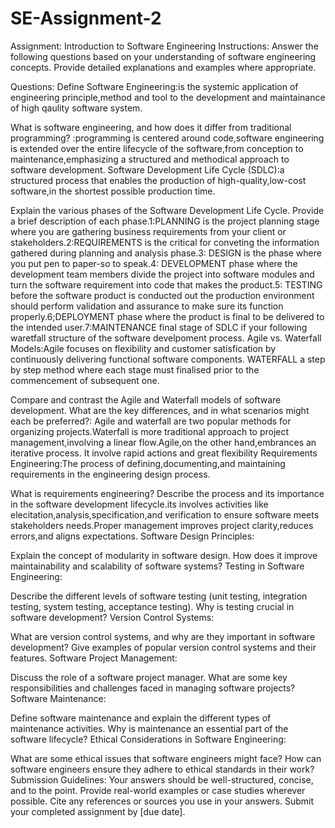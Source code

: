 # SE-Assignment-2
Assignment: Introduction to Software Engineering
Instructions:
Answer the following questions based on your understanding of software engineering concepts. Provide detailed explanations and examples where appropriate.

Questions:
Define Software Engineering:is the systemic application of engineering principle,method and tool to the development and maintainance of high qaulity software system.

What is software engineering, and how does it differ from traditional programming? :programming is centered around code,software engineering is extended over the entire lifecycle of the software,from conception to maintenance,emphasizing a structured and methodical approach to software development.
Software Development Life Cycle (SDLC):a structured process that enables the production of high-quality,low-cost software,in the shortest possible production time.

Explain the various phases of the Software Development Life Cycle. Provide a brief description of each phase.1:PLANNING is the project planning stage where you are gathering business requirements from your client or stakeholders.2:REQUIREMENTS is the critical for conveting the information gathered during planning and analysis phase.3: DESIGN is the phase where you put pen to paper-so to speak.4: DEVELOPMENT phase where the development team members divide the project into software modules and turn the software requirement into code that makes the product.5: TESTING before the software product is conducted out the production environment should perform validation and assurance to make sure its function properly.6;DEPLOYMENT phase where the product is final to be delivered to the intended user.7:MAINTENANCE final stage of SDLC if your following waretfall structure of the software develpoment process.
Agile vs. Waterfall Models:Agile focuses on flexibility and customer satisfication by continuously delivering functional software components. WATERFALL a step by step method where each stage must finalised prior to the commencement of subsequent one.

Compare and contrast the Agile and Waterfall models of software development. What are the key differences, and in what scenarios might each be preferred?: Agile and waterfall are two popular methods for organizing projects.Waterfall is more traditional approach to project management,involving a linear flow.Agile,on the other hand,embrances an iterative process. It involve rapid actions and great flexibility
Requirements Engineering:The process of defining,documenting,and maintaining requirements in the engineering design process.

What is requirements engineering? Describe the process and its importance in the software development lifecycle.its involves activities like elecitation,analysis,specification,and verification to ensure software meets stakeholders needs.Proper management improves project clarity,reduces errors,and aligns expectations.
Software Design Principles:

Explain the concept of modularity in software design. How does it improve maintainability and scalability of software systems?
Testing in Software Engineering:

Describe the different levels of software testing (unit testing, integration testing, system testing, acceptance testing). Why is testing crucial in software development?
Version Control Systems:

What are version control systems, and why are they important in software development? Give examples of popular version control systems and their features.
Software Project Management:

Discuss the role of a software project manager. What are some key responsibilities and challenges faced in managing software projects?
Software Maintenance:

Define software maintenance and explain the different types of maintenance activities. Why is maintenance an essential part of the software lifecycle?
Ethical Considerations in Software Engineering:

What are some ethical issues that software engineers might face? How can software engineers ensure they adhere to ethical standards in their work?
Submission Guidelines:
Your answers should be well-structured, concise, and to the point.
Provide real-world examples or case studies wherever possible.
Cite any references or sources you use in your answers.
Submit your completed assignment by [due date].
